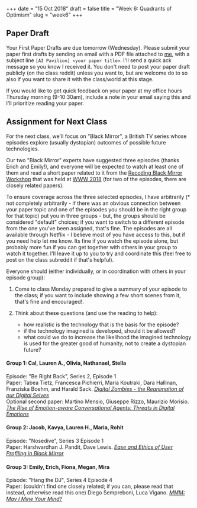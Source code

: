 +++
date = "15 Oct 2018"
draft = false
title = "Week 6: Quadrants of Optimism"
slug = "week6"
+++

## Paper Draft

Your First Paper Drafts are due tomorrow (Wednesday). Please submit your paper first drafts by sending an email with a PDF file attached to [me](mailto:evans@virginia.edu), with a subject line `[AI Pavilion] <your paper title>`. I'll send a quick ack message so you know I received it. You don't need to post your paper draft publicly (on the class reddit) unless you want to, but are welcome do to so also if you want
to share it with the class/world at this stage.

If you would like to get quick feedback on your paper at my office hours Thursday morning (9-10:30am), include a note in your email saying this and I'll prioritize reading your paper.

## Assignment for Next Class

For the next class, we'll focus on "Black Mirror", a British TV series
whose episodes explore (usually dystopian) outcomes of possible future
technologies.

Our two "Black Mirror" experts have suggested three episodes (thanks
Erich and Emily!), and everyone will be expected to watch at least one
of them and read a short paper related to it from the [Recoding Black
Mirror
Workshop](https://kmitd.github.io/recoding-black-mirror/rbm-2018.html)
that was held at [WWW 2018](https://www2018.thewebconf.org/) (for two
of the episodes, there are closely related papers).

To ensure coverage across the three selected episodes, I have
arbitrarily (* not completely arbitrarily - if there was an obvious
connection between your paper topic and one of the episodes you should
be in the right group for that topic) put you in three groups - but,
the groups should be considered "default" choices; if you want to
switch to a different episode from the one you've been assigned,
that's fine. The episodes are all available through Netflix - I
believe most of you have access to this, but if you need help let me
know. Its fine if you watch the episode alone, but probably more fun
if you can get together with others in your group to watch it
together. I'll leave it up to you to try and coordinate this (feel
free to post on the class subreddit if that's helpful).

Everyone should (either individually, or in coordination with others in your episode group):

1. Come to class Monday prepared to give a summary of your episode to the class; if you want to include showing a few short scenes from it, that's fine and encouraged!.

2. Think about these questions (and use the reading to help): 
   - how realistic is the technology that is the basis for the episode?
   - if the technology imagined is developed, should it be allowed?
   - what could we do to increase the likelihood the imagined technology is used for the greater good of humanity, not to create a dystopian future?

#### Group 1: Cal, Lauren A., Olivia, Nathanael, Stella

Episode: "Be Right Back", Series 2, Episode 1  
Paper: Tabea Tietz, Francesca Pichierri, Maria Koutraki, Dara Hallinan, Franziska Boehm, and Harald Sack. [_Digital Zombies - the Reanimation of our Digital Selves_](https://aipavilion.github.io/docs/berightback.pdf)  
Optional second paper: Martino Mensio, Giuseppe Rizzo, Maurizio Morisio. [_The Rise of Emotion-aware Conversational Agents: Threats in Digital Emotions_](https://aipavilion.github.io/docs/berightback2.pdf)

#### Group 2: Jacob, Kavya, Lauren H., Maria, Rohit
Episode: "Nosedive", Series 3 Episode 1  
Paper: Harshvardhan J. Pandit, Dave Lewis. [_Ease and Ethics of User Profiling in Black Mirror_](https://aipavilion.github.io/docs/nosedive.pdf)

#### Group 3: Emily, Erich, Fiona, Megan, Mira
Episode: "Hang the DJ", Series 4 Episode 4  
Paper: (couldn't find one closely related; if you can, please read that instead, otherwise read this one) Diego Sempreboni, Luca Vigano. [_MMM: May I Mine Your Mind?_](https://aipavilion.github.io/docs/mmm.pdf)


